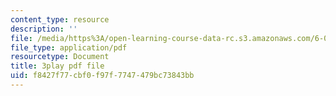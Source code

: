 ```yaml
---
content_type: resource
description: ''
file: /media/https%3A/open-learning-course-data-rc.s3.amazonaws.com/6-042j-mathematics-for-computer-science-spring-2015/f8427f77cbf0f97f7747479bc73843bb_0exBzsexUoI.pdf
file_type: application/pdf
resourcetype: Document
title: 3play pdf file
uid: f8427f77-cbf0-f97f-7747-479bc73843bb
---
```

